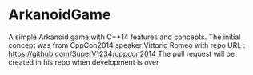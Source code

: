 # ArkanoidGame
A simple Arkanoid game with C++14 features and concepts. 
The initial concept was from CppCon2014 speaker Vittorio Romeo with repo URL : https://github.com/SuperV1234/cppcon2014
The pull request will be created in his repo when development is over
